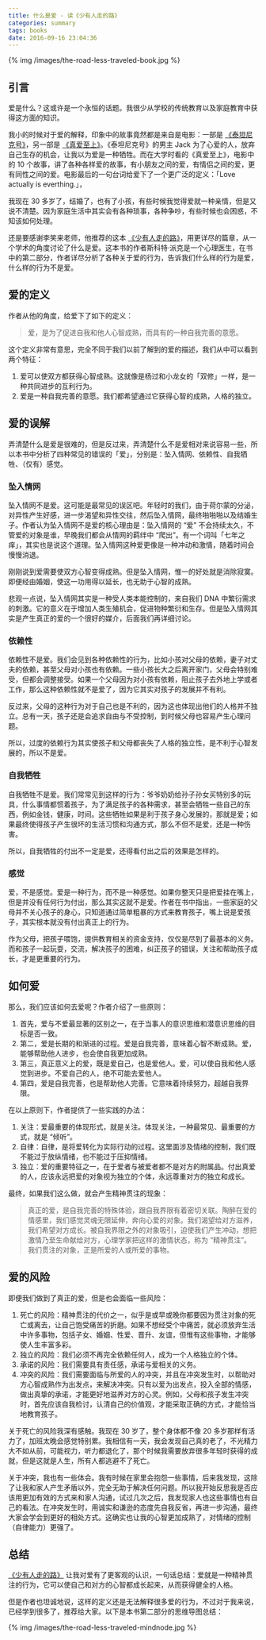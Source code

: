 ```yaml
---
title: 什么是爱 - 读《少有人走的路》
categories: summary
tags: books
date: 2016-09-16 23:04:36
---
```



{% img /images/the-road-less-traveled-book.jpg %}

## 引言

爱是什么？这或许是一个永恒的话题。我很少从学校的传统教育以及家庭教育中获得这方面的知识。

我小的时候对于爱的解释，印象中的故事竟然都是来自是电影：一部是 [《泰坦尼克号》](http://baike.baidu.com/item/%E6%B3%B0%E5%9D%A6%E5%B0%BC%E5%85%8B%E5%8F%B7/6162581)，另一部是 [《真爱至上》](http://baike.baidu.com/item/%E7%9C%9F%E7%88%B1%E8%87%B3%E4%B8%8A/1671898)。《泰坦尼克号》的男主 Jack 为了心爱的人，放弃自己生存的机会，让我以为爱是一种牺牲。而在大学时看的《真爱至上》，电影中的 10 个故事，讲了各种各样爱的故事，有小朋友之间的爱，有情侣之间的爱，更有同性之间的爱。电影最后的一句台词给爱下了一个更广泛的定义：「Love actually is everthing.」，

我现在 30 多岁了，结婚了，也有了小孩，有些时候我觉得爱就一种亲情，但是又说不清楚。因为家庭生活中其实会有各种琐事，各种争吵，有些时候也会困惑，不知该如何处理。

还是要感谢李笑来老师，他推荐的这本 [《少有人走的路》](http://item.jd.com/11323419.html)，用更详尽的篇章，从一个学术的角度讨论了什么是爱。这本书的作者斯科特·派克是一个心理医生，在书中的第二部分，作者详尽分析了各种关于爱的行为，告诉我们什么样的行为是爱，什么样的行为不是爱。

## 爱的定义

作者从他的角度，给爱下了如下的定义：

> 爱，是为了促进自我和他人心智成熟，而具有的一种自我完善的意愿。

这个定义非常有意思，完全不同于我们以前了解到的爱的描述，我们从中可以看到两个特征：

 1. 爱可以使双方都获得心智成熟。这就像是杨过和小龙女的「双修」一样，是一种共同进步的互利行为。
 1. 爱是一种自我完善的意愿。我们都希望通过它获得心智的成熟，人格的独立。

## 爱的误解

弄清楚什么是爱是很难的，但是反过来，弄清楚什么不是爱相对来说容易一些，所以本书中分析了四种常见的错误的「爱」，分别是：坠入情网、依赖性、自我牺牲、（仅有）感觉。

### 坠入情网

坠入情网不是爱。这可能是最常见的误区吧。年轻时的我们，由于荷尔蒙的分泌，对异性产生好感，进一步渴望和异性交往，然后坠入情网，最终啪啪啪以及结婚生子。作者认为坠入情网不是爱的核心理由是：坠入情网的 “爱” 不会持续太久，不管爱的对象是谁，早晚我们都会从情网的羁绊中 “爬出”。有一个词叫「七年之痒」，其实也是说这个道理。坠入情网这种爱更像是一种冲动和激情，随着时间会慢慢消退。

刚刚说到爱需要使双方心智变得成熟。但是坠入情网，惟一的好处就是消除寂寞。即便经由婚姻，使这一功用得以延长，也无助于心智的成熟。

悲观一点说，坠入情网其实是一种受人类本能控制的，来自我们 DNA 中繁衍需求的刺激。它的意义在于增加人类生殖机会，促进物种繁衍和生存。但是坠入情网其实是产生真正的爱的一个很好的媒介，后面我们再详细讨论。

### 依赖性

依赖性不是爱。我们会见到各种依赖性的行为，比如小孩对父母的依赖，妻子对丈夫的依赖，甚至父母对小孩也有依赖。一些小孩长大之后离开家门，父母会特别难受，但都会调整接受。如果一个父母因为对小孩有依赖，阻止孩子去外地上学或者工作，那么这种依赖性就不是爱了，因为它其实对孩子的发展并不有利。

反过来，父母的这种行为对于自己也是不利的，因为这也体现出他们的人格并不独立。总有一天，孩子还是会追求自由与不受控制，到时候父母也容易产生心理问题。

所以，过度的依赖行为其实使孩子和父母都丧失了人格的独立性，是不利于心智发展的，所以不是爱。

### 自我牺牲

自我牺牲不是爱。我们常常见到这样的行为：爷爷奶奶给孙子孙女买特别多的玩具，什么事情都惯着孩子，为了满足孩子的各种需求，甚至会牺牲一些自己的东西，例如金钱，健康，时间。这些牺牲如果是利于孩子身心发展的，那就是爱；如果最终使得孩子产生很坏的生活习惯和沟通方式，那么不但不是爱，还是一种伤害。

所以，自我牺牲的付出不一定是爱，还得看付出之后的效果是怎样的。

### 感觉

爱，不是感觉。爱是一种行为，而不是一种感觉。如果你整天只是把爱挂在嘴上，但是并没有任何行为付出，那么其实这就不是爱。作者在书中指出，一些家庭的父母并不关心孩子的身心，只知道通过简单粗暴的方式来教育孩子，嘴上说是爱孩子，其实根本就没有付出真正上的行为。

作为父母，把孩子喂饱，提供教育相关的资金支持，仅仅是尽到了最基本的义务。而和孩子一起玩耍，交流，解决孩子的困难，纠正孩子的错误，关注和帮助孩子成长，才是更重要的行为。

## 如何爱

那么，我们应该如何去爱呢？作者介绍了一些原则：

 1. 首先，爱与不爱最显著的区别之一，在于当事人的意识思维和潜意识思维的目标是否一致。
 1. 第二，爱是长期的和渐进的过程。爱是自我完善，意味着心智不断成熟。爱，能够帮助他人进步，也会使自我更加成熟。
 1. 第三，真正意义上的爱，既是爱自己，也是爱他人。爱，可以使自我和他人感觉到进步。不爱自己的人，绝不可能去爱他人。
 1. 第四，爱是自我完善，也是帮助他人完善。它意味着持续努力，超越自我界限。

在以上原则下，作者提供了一些实践的办法：

 1. 关注：爱最重要的体现形式，就是关注。体现关注，一种最常见、最重要的方式，就是 “倾听”。
 1. 自律：自律，是将爱转化为实际行动的过程。这里面涉及情绪的控制，我们既不能过于放纵情绪，也不能过于压抑情绪。
 1. 独立：爱的重要特征之一，在于爱者与被爱者都不是对方的附属品。付出真爱的人，应该永远把爱的对象视为独立的个体，永远尊重对方的独立和成长。

最终，如果我们这么做，就会产生精神贯注的现象：

> 真正的爱，是自我完善的特殊体验，跟自我界限有着密切关联。陶醉在爱的情感里，我们感觉灵魂无限延伸，奔向心爱的对象。我们渴望给对方滋养，我们希望对方成长。被自我界限之外的对象吸引，迫使我们产生冲动，想把激情乃至生命献给对方，心理学家把这样的激情状态，称为 “精神贯注”。我们贯注的对象，正是所爱的人或所爱的事物。


## 爱的风险

即便我们做到了真正的爱，但是也会面临一些风险：

 1. 死亡的风险：精神贯注的代价之一，似乎是或早或晚你都要因为贯注对象的死亡或离去，让自己饱受痛苦的折磨。如果不想经受个中痛苦，就必须放弃生活中许多事物，包括子女、婚姻、性爱、晋升、友谊，但惟有这些事物，才能够使人生丰富多彩。
 1. 独立的风险：我们必须不再完全依赖任何人，成为一个人格独立的个体。
 1. 承诺的风险：我们需要具有责任感，承诺与爱相关的义务。
 1. 冲突的风险：我们需要面临与所爱的人的冲突，并且在冲突发生时，以帮助对方心智成熟作为出发点，来解决冲突。只有以爱为出发点，投入全部的情感，做出真挚的承诺，才能更好地滋养对方的心灵。例如，父母和孩子发生冲突时，首先应该自我检讨，认清自己的价值观，才能采取正确的方式，才能恰当地教育孩子。

关于死亡的风险我深有感触。我现在 30 岁了，整个身体都不像 20 多岁那样有活力了，加班太晚会感觉特别累。我相信有一天，我会发现自己真的老了，不光精力大不如从前，可能视力，听力都退化了，那个时候我需要放弃很多年轻时获得的成就，但是这就是人生，所有人都逃避不了死亡。

关于冲突，我也有一些体会。我有时候在家里会抱怨一些事情，后来我发现，这除了让我和家人产生矛盾以外，完全无助于解决任何问题。所以我开始反思我是否应该用更加有效的方式来和家人沟通，试过几次之后，我发现家人也这些事情也有自己的看法。在冲突发生时，用诚实和谦逊的态度先自我反省，再进一步沟通，最终大家会学会到更好的相处方式。这确实也让我的心智更加成熟了，对情绪的控制（自律能力）更强了。

## 总结

[《少有人走的路》](http://item.jd.com/11323419.html) 让我对爱有了更客观的认识，一句话总结：爱就是一种精神贯注的行为，它可以使自己和对方的心智都成长起来，从而获得健全的人格。

但是作者也坦诚地说，这样的定义还是无法解释很多爱的行为，不过对于我来说，已经学到很多了，推荐给大家。以下是本书第二部分的思维导图总结：

{% img /images/the-road-less-traveled-mindnode.jpg %}
